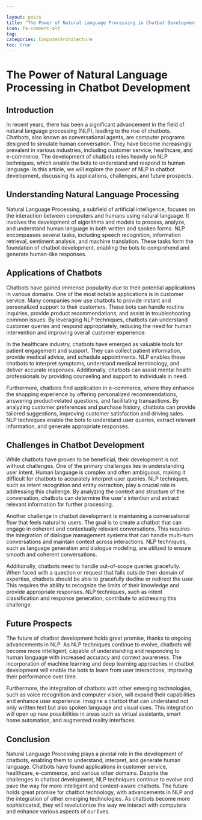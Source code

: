 ```yaml
---

layout: posts
title: "The Power of Natural Language Processing in Chatbot Development"
icon: fa-comment-alt
tag:      
categories: ComputerArchitecture
toc: true
---
```




# The Power of Natural Language Processing in Chatbot Development

## Introduction

In recent years, there has been a significant advancement in the field of natural language processing (NLP), leading to the rise of chatbots. Chatbots, also known as conversational agents, are computer programs designed to simulate human conversation. They have become increasingly prevalent in various industries, including customer service, healthcare, and e-commerce. The development of chatbots relies heavily on NLP techniques, which enable the bots to understand and respond to human language. In this article, we will explore the power of NLP in chatbot development, discussing its applications, challenges, and future prospects.

## Understanding Natural Language Processing

Natural Language Processing, a subfield of artificial intelligence, focuses on the interaction between computers and humans using natural language. It involves the development of algorithms and models to process, analyze, and understand human language in both written and spoken forms. NLP encompasses several tasks, including speech recognition, information retrieval, sentiment analysis, and machine translation. These tasks form the foundation of chatbot development, enabling the bots to comprehend and generate human-like responses.

## Applications of Chatbots

Chatbots have gained immense popularity due to their potential applications in various domains. One of the most notable applications is in customer service. Many companies now use chatbots to provide instant and personalized support to their customers. These bots can handle routine inquiries, provide product recommendations, and assist in troubleshooting common issues. By leveraging NLP techniques, chatbots can understand customer queries and respond appropriately, reducing the need for human intervention and improving overall customer experience.

In the healthcare industry, chatbots have emerged as valuable tools for patient engagement and support. They can collect patient information, provide medical advice, and schedule appointments. NLP enables these chatbots to interpret symptoms, understand medical terminology, and deliver accurate responses. Additionally, chatbots can assist mental health professionals by providing counseling and support to individuals in need.

Furthermore, chatbots find application in e-commerce, where they enhance the shopping experience by offering personalized recommendations, answering product-related questions, and facilitating transactions. By analyzing customer preferences and purchase history, chatbots can provide tailored suggestions, improving customer satisfaction and driving sales. NLP techniques enable the bots to understand user queries, extract relevant information, and generate appropriate responses.

## Challenges in Chatbot Development

While chatbots have proven to be beneficial, their development is not without challenges. One of the primary challenges lies in understanding user intent. Human language is complex and often ambiguous, making it difficult for chatbots to accurately interpret user queries. NLP techniques, such as intent recognition and entity extraction, play a crucial role in addressing this challenge. By analyzing the context and structure of the conversation, chatbots can determine the user's intention and extract relevant information for further processing.

Another challenge in chatbot development is maintaining a conversational flow that feels natural to users. The goal is to create a chatbot that can engage in coherent and contextually relevant conversations. This requires the integration of dialogue management systems that can handle multi-turn conversations and maintain context across interactions. NLP techniques, such as language generation and dialogue modeling, are utilized to ensure smooth and coherent conversations.

Additionally, chatbots need to handle out-of-scope queries gracefully. When faced with a question or request that falls outside their domain of expertise, chatbots should be able to gracefully decline or redirect the user. This requires the ability to recognize the limits of their knowledge and provide appropriate responses. NLP techniques, such as intent classification and response generation, contribute to addressing this challenge.

## Future Prospects

The future of chatbot development holds great promise, thanks to ongoing advancements in NLP. As NLP techniques continue to evolve, chatbots will become more intelligent, capable of understanding and responding to human language with increased accuracy and context awareness. The incorporation of machine learning and deep learning approaches in chatbot development will enable the bots to learn from user interactions, improving their performance over time.

Furthermore, the integration of chatbots with other emerging technologies, such as voice recognition and computer vision, will expand their capabilities and enhance user experience. Imagine a chatbot that can understand not only written text but also spoken language and visual cues. This integration will open up new possibilities in areas such as virtual assistants, smart home automation, and augmented reality interfaces.

## Conclusion

Natural Language Processing plays a pivotal role in the development of chatbots, enabling them to understand, interpret, and generate human language. Chatbots have found applications in customer service, healthcare, e-commerce, and various other domains. Despite the challenges in chatbot development, NLP techniques continue to evolve and pave the way for more intelligent and context-aware chatbots. The future holds great promise for chatbot technology, with advancements in NLP and the integration of other emerging technologies. As chatbots become more sophisticated, they will revolutionize the way we interact with computers and enhance various aspects of our lives.